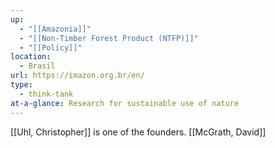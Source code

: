 ```yaml
---
up:
  - "[[Amazonia]]"
  - "[[Non-Timber Forest Product (NTFP)]]"
  - "[[Policy]]"
location:
  - Brasil
url: https://imazon.org.br/en/
type:
  - think-tank
at-a-glance: Research for sustainable use of nature
---
```


[[Uhl, Christopher]] is one of the founders.
[[McGrath, David]]
